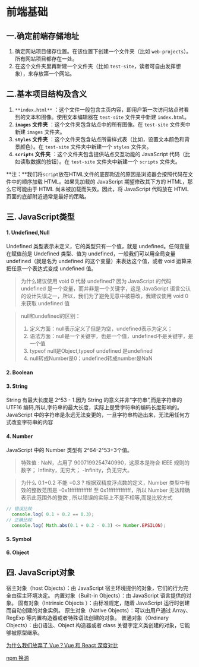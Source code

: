 # 前端基础

## 一.确定前端存储地址

1. 确定网站项目储存位置。在该位置下创建一个文件夹（比如 `web-projects`）。所有网站项目都存在一处。
2. 在这个文件夹里再新建一个文件夹（比如 `test-site`，读者可自由发挥想象），来存放第一个网站。

## 二.基本项目结构及含义

1. `**index.html**` ：这个文件一般包含主页内容，即用户第一次访问站点时看到的文本和图像。使用文本编辑器在 `test-site` 文件夹中新建 `index.html`。
2. **`images` 文件夹** ：这个文件夹包含站点中的所有图像。在 `test-site` 文件夹中新建 `images` 文件夹。
3. **`styles` 文件夹** ：这个文件夹包含站点所需样式表（比如，设置文本颜色和背景颜色）。在 `test-site` 文件夹中新建一个 `styles` 文件夹。
4. **`scripts` 文件夹** ：这个文件夹包含提供站点交互功能的 JavaScript 代码（比如读取数据的按钮）。在 `test-site` 文件夹中新建一个 `scripts` 文件夹。

**注：**我们将`script`放在HTML文件的底部附近的原因是浏览器会按照代码在文件中的顺序加载 HTML。如果先加载的 JavaScript 期望修改其下方的 HTML，那么它可能由于 HTML 尚未被加载而失效。因此，将 JavaScript 代码放在 HTML页面的底部附近通常是最好的策略。

## 三. JavaScript类型
#### 1. Undefined,Null
Undefined 类型表示未定义，它的类型只有一个值，就是 undefined。任何变量在赋值前是 Undefined 类型、值为 undefined，一般我们可以用全局变量 undefined（就是名为 undefined 的这个变量）来表达这个值，或者 void 运算来把任意一个表达式变成 undefined 值。
> 为什么建议使用 void 0 代替 undefined?
 因为 JavaScript 的代码 undefined 是一个变量，而并非是一个关键字，这是 JavaScript 语言公认的设计失误之一，所以，我们为了避免无意中被篡改，我建议使用 void 0 来获取 undefined 值

> null和undefined的区别：
>1. 定义方面：null表示定义了但是为空，undefined表示为定义；
>2. 语法方面：null是一个关键字，也是一个值，undefined不是关键字，是一个值 
>3. typeof null是Object,typeof undefined 是undefined 
>4. null转成Number是0；undefined转成number是NaN

#### 2. Boolean

#### 3. String

String 有最大长度是 2^53 - 1.因为 String 的意义并非“字符串”,而是字符串的 UTF16 编码,所以,字符串的最大长度，实际上是受字符串的编码长度影响的。
JavaScript 中的字符串是永远无法变更的，一旦字符串构造出来，无法用任何方式改变字符串的内容

#### 4. Number
JavaScript 中的 Number 类型有  2^64-2^53+3个值。
> 特殊值 : 
>NaN，占用了 9007199254740990，这原本是符合 IEEE 规则的数字；
>Infinity，无穷大；
>-Infinity，负无穷大。

> 为什么 0.1+0.2 不能 =0.3 ? 
根据双精度浮点数的定义，Number 类型中有效的整数范围是 -0x1fffffffffffff 至 0x1fffffffffffff，所以 Number 无法精确表示此范围外的整数 , 所以错误的实际上不是不相等,而是比较方式


```javascript
// 错误比较
  console.log( 0.1 + 0.2 == 0.3);
// 正确比较
  console.log( Math.abs(0.1 + 0.2 - 0.3) <= Number.EPSILON);
```

#### 5. Symbol

#### 6. Object

## 四. JavaScript对象
宿主对象（host Objects）：由 JavaScript 宿主环境提供的对象，它们的行为完全由宿主环境决定。
内置对象（Built-in Objects）：由 JavaScript 语言提供的对象。
固有对象（Intrinsic Objects ）：由标准规定，随着 JavaScript 运行时创建而自动创建的对象实例。
原生对象（Native Objects）：可以由用户通过 Array、RegExp 等内置构造器或者特殊语法创建的对象。
普通对象（Ordinary Objects）：由{}语法、Object 构造器或者 class 关键字定义类创建的对象，它能够被原型继承。


[为什么我们放弃了 Vue？Vue 和 React 深度对比](http://blog.itpub.net/69981092/viewspace-2710742/)

[npm 换源](https://www.jianshu.com/p/f311a3a155ff)
